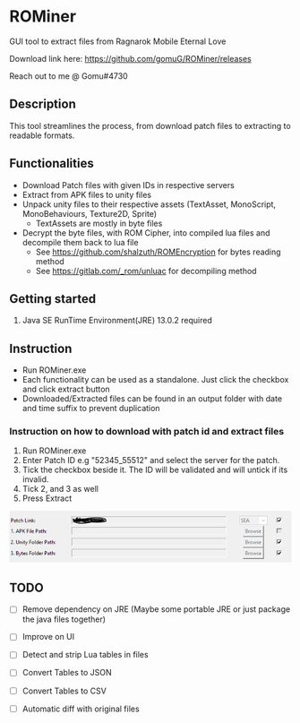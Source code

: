 # ROMiner
GUI tool to extract files from Ragnarok Mobile Eternal Love

Download link here: https://github.com/gomuG/ROMiner/releases

Reach out to me @ Gomu#4730

## Description
This tool streamlines the process, from download patch files to extracting to readable formats.

## Functionalities
- Download Patch files with given IDs in respective servers
- Extract from APK files to unity files
- Unpack unity files to their respective assets (TextAsset, MonoScript, MonoBehaviours, Texture2D, Sprite)
  - TextAssets are mostly in byte files 
- Decrypt the byte files, with ROM Cipher, into compiled lua files and decompile them back to lua file
  - See https://github.com/shalzuth/ROMEncryption for bytes reading method
  - See https://gitlab.com/_rom/unluac for decompiling method


## Getting started
1. Java SE RunTime Environment(JRE) 13.0.2 required

## Instruction
- Run ROMiner.exe
- Each functionality can be used as a standalone. Just click the checkbox and click extract button
- Downloaded/Extracted files can be found in an output folder with date and time suffix to prevent duplication

### Instruction on how to download with patch id and extract files
1. Run ROMiner.exe
2. Enter Patch ID e.g "52345_55512" and select the server for the patch.
3. Tick the checkbox beside it. The ID will be validated and will untick if its invalid.
4. Tick 2, and 3 as well
5. Press Extract

![Get your own patch ID](https://github.com/gomuG/ROMiner/blob/master/Example.PNG)


## TODO
- [ ] Remove dependency on JRE (Maybe some portable JRE or just package the java files together)
- [ ] Improve on UI
- [ ] Detect and strip Lua tables in files
- [ ] Convert Tables to JSON
- [ ] Convert Tables to CSV
- [ ] Automatic diff with original files


